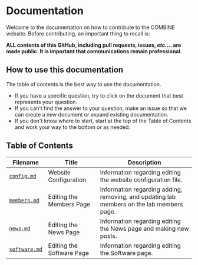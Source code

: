# Documentation
Welcome to the documentation on how to contribute to the COMBINE website. Before contributing, an important thing to recall is:

**ALL contents of this GitHub, including pull requests, issues, *etc.*... are made public. It is important that communications remain professional.**

## How to use this documentation
The table of contents is the best way to use the documentation. 
* If you have a specific question, try to click on the document that best represents your question. 
* If you can't find the answer to your question, make an issue so that we can create a new document or expand existing documentation.
* If you don't know where to start, start at the top of the Table of Contents and work your way to the bottom or as needed. 

## Table of Contents

|Filename|Title |Description|
|--------|------|-----------|
|[`config.md`](config.md)|Website Configuration|Information regarding editing the website configuration file.|
|[`members.md`](members.md)|Editing the Members Page|Information regarding adding, removing, and updating lab members on the lab members page.|
|[`news.md`](news.md)|Editing the News Page|Information regarding editing the News page and making new posts.|
|[`software.md`](software.md)|Editing the Software Page|Information regarding editing the Software page.|
